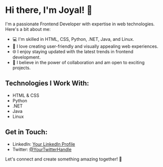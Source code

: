 # Hi there, I'm Joyal! 👋

I'm a passionate Frontend Developer with expertise in web technologies. Here's a bit about me:

- 💻 I'm skilled in HTML, CSS, Python, .NET, Java, and Linux.
- 🚀 I love creating user-friendly and visually appealing web experiences.
- 🌐 I enjoy staying updated with the latest trends in frontend development.
- 🤝 I believe in the power of collaboration and am open to exciting projects.

## Technologies I Work With:

- HTML & CSS
- Python
- .NET
- Java
- Linux



## Get in Touch:

- LinkedIn: [Your LinkedIn Profile](link-to-linkedin)
- Twitter: [@YourTwitterHandle](link-to-twitter)

Let's connect and create something amazing together! 🚀
